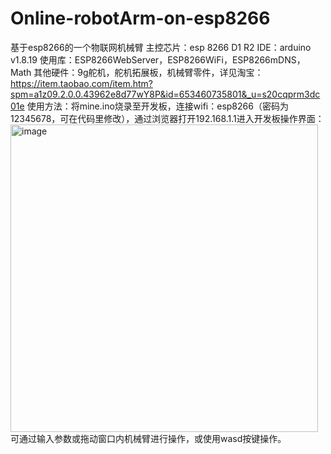 # Online-robotArm-on-esp8266
基于esp8266的一个物联网机械臂
主控芯片：esp 8266 D1 R2
IDE：arduino v1.8.19
使用库：ESP8266WebServer，ESP8266WiFi，ESP8266mDNS，Math
其他硬件：9g舵机，舵机拓展板，机械臂零件，详见淘宝：
https://item.taobao.com/item.htm?spm=a1z09.2.0.0.43962e8d77wY8P&id=653460735801&_u=s20cqprm3dc01e
使用方法：将mine.ino烧录至开发板，连接wifi：esp8266（密码为12345678，可在代码里修改），通过浏览器打开192.168.1.1进入开发板操作界面：
<img width="492" alt="image" src="https://github.com/ChadPengPeng/Online-robotArm-on-esp8266/assets/123886366/3909d8d0-af84-4ba7-93b3-5e2a66504490">
可通过输入参数或拖动窗口内机械臂进行操作，或使用wasd按键操作。

